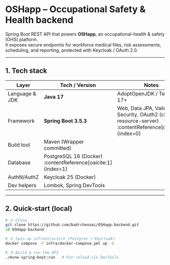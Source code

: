 # OSHapp – Occupational Safety & Health backend

Spring Boot REST API that powers **OSHapp**, an occupational-health & safety (OHS) platform.  
It exposes secure endpoints for workforce medical files, risk assessments, scheduling, and reporting, protected with Keycloak / OAuth 2.0.

---

## 1. Tech stack

| Layer            | Tech / Version | Notes |
|------------------|----------------|-------|
| Language & JDK   | **Java 17**    | AdoptOpenJDK / Temurin 17+ |
| Framework        | **Spring Boot 3.5.3** | Web, Data JPA, Validation, Security, OAuth2 (client & resource-server) :contentReference[oaicite:0]{index=0}|
| Build tool       | Maven (Wrapper committed) |
| Database         | PostgreSQL 16 (Docker) :contentReference[oaicite:1]{index=1}|
| AuthN/AuthZ      | Keycloak 25 (Docker) |
| Dev helpers      | Lombok, Spring DevTools |

---

## 2. Quick-start (local)

```bash
# ① Clone
git clone https://github.com/badrcheouai/OSHapp-backend.git
cd OSHapp-backend

# ② Spin up infrastructure (Postgres + Keycloak)
docker compose -f infra/docker-compose.yml up -d

# ③ Build & run the API
./mvnw spring-boot:run   # hot-reload via DevTools
